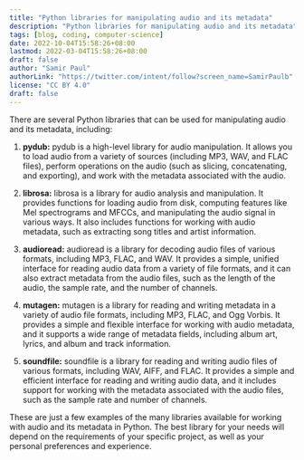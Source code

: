 ```yaml
---
title: "Python libraries for manipulating audio and its metadata"
description: "Python libraries for manipulating audio and its metadata"
tags: [blog, coding, computer-science]
date: 2022-10-04T15:58:26+08:00
lastmod: 2022-03-04T15:58:26+08:00
draft: false
author: "Samir Paul"
authorLink: "https://twitter.com/intent/follow?screen_name=SamirPaulb"
license: "CC BY 4.0"
draft: false
---
```



There are several Python libraries that can be used for manipulating audio and its metadata, including:

 


1. **pydub:** pydub is a high-level library for audio manipulation. It allows you to load audio from a variety of sources (including MP3, WAV, and FLAC files), perform operations on the audio (such as slicing, concatenating, and exporting), and work with the metadata associated with the audio.

2. **librosa:** librosa is a library for audio analysis and manipulation. It provides functions for loading audio from disk, computing features like Mel spectrograms and MFCCs, and manipulating the audio signal in various ways. It also includes functions for working with audio metadata, such as extracting song titles and artist information.

3. **audioread:** audioread is a library for decoding audio files of various formats, including MP3, FLAC, and WAV. It provides a simple, unified interface for reading audio data from a variety of file formats, and it can also extract metadata from the audio files, such as the length of the audio, the sample rate, and the number of channels.

4. **mutagen:** mutagen is a library for reading and writing metadata in a variety of audio file formats, including MP3, FLAC, and Ogg Vorbis. It provides a simple and flexible interface for working with audio metadata, and it supports a wide range of metadata fields, including album art, lyrics, and album and track information.

5. **soundfile:** soundfile is a library for reading and writing audio files of various formats, including WAV, AIFF, and FLAC. It provides a simple and efficient interface for reading and writing audio data, and it includes support for working with the metadata associated with the audio files, such as the sample rate and number of channels.

These are just a few examples of the many libraries available for working with audio and its metadata in Python. The best library for your needs will depend on the requirements of your specific project, as well as your personal preferences and experience.



